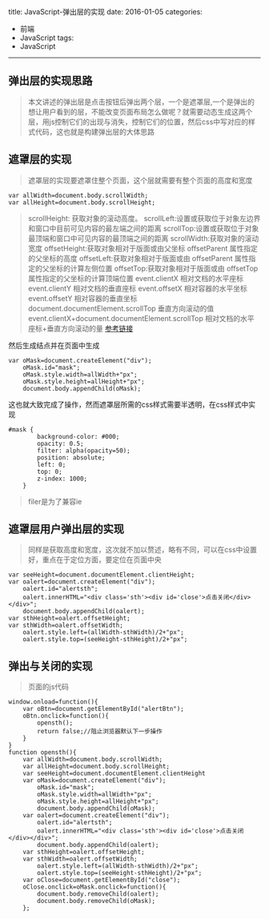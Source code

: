 title: JavaScript-弹出层的实现
date: 2016-01-05
categories:
  - 前端
  - JavaScript
tags:
  - JavaScript
---
## **弹出层的实现思路**

>本文讲述的弹出层是点击按钮后弹出两个层，一个是遮罩层,一个是弹出的想让用户看到的层，不能改变页面布局怎么做呢？就需要动态生成这两个层，用js控制它们的出现与消失，控制它们的位置，然后css中写对应的样式代码，这也就是构建弹出层的大体思路

## **遮罩层的实现**

>遮罩层的实现要遮罩住整个页面，这个层就需要有整个页面的高度和宽度

```
var allWidth=document.body.scrollWidth;
var allHeight=document.body.scrollHeight;
```

>scrollHeight: 获取对象的滚动高度。
scrollLeft:设置或获取位于对象左边界和窗口中目前可见内容的最左端之间的距离
scrollTop:设置或获取位于对象最顶端和窗口中可见内容的最顶端之间的距离
scrollWidth:获取对象的滚动宽度
offsetHeight:获取对象相对于版面或由父坐标 offsetParent 属性指定的父坐标的高度
offsetLeft:获取对象相对于版面或由 offsetParent 属性指定的父坐标的计算左侧位置
offsetTop:获取对象相对于版面或由 offsetTop 属性指定的父坐标的计算顶端位置
event.clientX 相对文档的水平座标
event.clientY 相对文档的垂直座标
event.offsetX 相对容器的水平坐标
event.offsetY 相对容器的垂直坐标
document.documentElement.scrollTop 垂直方向滚动的值
event.clientX+document.documentElement.scrollTop 相对文档的水平座标+垂直方向滚动的量
[参考链接](http://blog.csdn.net/xuantian868/article/details/3116442)
<!--more-->
然后生成结点并在页面中生成
```
var oMask=document.createElement("div");
    oMask.id="mask";
    oMask.style.width=allWidth+"px";
    oMask.style.height=allHeight+"px";
    document.body.appendChild(oMask);
```
这也就大致完成了操作，然而遮罩层所需的css样式需要半透明，在css样式中实现
```
#mask {
        background-color: #000;
        opacity: 0.5;
        filter: alpha(opacity=50); 
        position: absolute; 
        left: 0;
        top: 0;
        z-index: 1000;
    }
```
>filer是为了兼容ie

## **遮罩层用户弹出层的实现**

>同样是获取高度和宽度，这次就不加以赘述，略有不同，可以在css中设置好，重点在于定位方面，要定位在页面中央

```
var seeHeight=document.documentElement.clientHeight;
var oalert=document.createElement("div");
    oalert.id="alertsth";
    oalert.innerHTML="<div class='sth'><div id='close'>点击关闭</div></div>";
    document.body.appendChild(oalert);
var sthHeight=oalert.offsetHeight;
var sthWidth=oalert.offsetWidth;
    oalert.style.left=(allWidth-sthWidth)/2+"px";
    oalert.style.top=(seeHeight-sthHeight)/2+"px";
```

## **弹出与关闭的实现**

>页面的js代码

```
window.onload=function(){
    var oBtn=document.getElementById("alertBtn");
    oBtn.onclick=function(){
        opensth();
        return false;//阻止浏览器默认下一步操作
    }
}
function opensth(){
    var allWidth=document.body.scrollWidth;
    var allHeight=document.body.scrollHeight;
    var seeHeight=document.documentElement.clientHeight
    var oMask=document.createElement("div");
        oMask.id="mask";
        oMask.style.width=allWidth+"px";
        oMask.style.height=allHeight+"px";
        document.body.appendChild(oMask);
    var oalert=document.createElement("div");
        oalert.id="alertsth";
        oalert.innerHTML="<div class='sth'><div id='close'>点击关闭</div></div>";
        document.body.appendChild(oalert);
    var sthHeight=oalert.offsetHeight;
    var sthWidth=oalert.offsetWidth;
        oalert.style.left=(allWidth-sthWidth)/2+"px";
        oalert.style.top=(seeHeight-sthHeight)/2+"px";
    var oClose=document.getElementById("close");
    oClose.onclick=oMask.onclick=function(){
        document.body.removeChild(oalert);
        document.body.removeChild(oMask);
    };
```